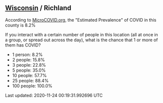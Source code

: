 
## [Wisconsin](/united-states/wisconsin) / Richland

According to [MicroCOVID.org](http://microcovid.org),
the "Estimated Prevalence" of COVID in this county is 8.2%

If you interact with a certain number of people in this location
(all at once in a group, or spread out across the day), what is the chance that
1 or more of them has COVID?

- 1 person: 8.2%
- 2 people: 15.8%
- 3 people: 22.8%
- 5 people: 35.0%
- 10 people: 57.7%
- 25 people: 88.4%
- 100 people: 100.0%

Last updated: 2020-11-24 00:19:31.992696 UTC

